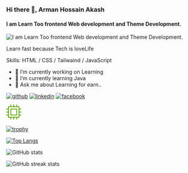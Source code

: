 ### Hi there 👋, Arman Hossain Akash
#### I am Learn Too frontend Web development and Theme Development. 
![I am Learn Too frontend Web development and Theme Development. ](https://media.licdn.com/dms/image/D5616AQEH0Wh4nd1Bpg/profile-displaybackgroundimage-shrink_350_1400/0/1683371248409?e=1694649600&v=beta&t=E-QunUIHwQT2WgdCRqdf_Vl4B2oZQh7vAFaKiYt3-2g)

Learn fast because Tech is loveLife

Skills: HTML / CSS / Tailwaind / JavaScript

- 🔭 I’m currently working on Learning 
- 🌱 I’m currently learning Java 
- 💬 Ask me about Learning for earn.. 


[<img src='https://cdn.jsdelivr.net/npm/simple-icons@3.0.1/icons/github.svg' alt='github' height='40'>](https://github.com/arakash007)  [<img src='https://cdn.jsdelivr.net/npm/simple-icons@3.0.1/icons/linkedin.svg' alt='linkedin' height='40'>](https://www.linkedin.com/in/arman-hossain-akash-99334726b/)  [<img src='https://cdn.jsdelivr.net/npm/simple-icons@3.0.1/icons/facebook.svg' alt='facebook' height='40'>](https://www.facebook.com/armanhossain.akash.7792)  

<a href='https://docs.github.com/en/developers'><img src='https://raw.githubusercontent.com/acervenky/animated-github-badges/master/assets/devbadge.gif' width='40' height='40'></a> 

[![trophy](https://github-profile-trophy.vercel.app/?username=arakash007)](https://github.com/ryo-ma/github-profile-trophy)

[![Top Langs](https://github-readme-stats.vercel.app/api/top-langs/?username=arakash007)](https://github.com/anuraghazra/github-readme-stats)

![GitHub stats](https://github-readme-stats.vercel.app/api?username=arakash007&show_icons=true&count_private=true)  


![GitHub streak stats](https://streak-stats.demolab.com/?user=arakash007)  

